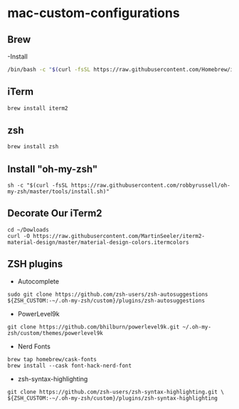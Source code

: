 # mac-custom-configurations

## Brew

-Install
```bash
/bin/bash -c "$(curl -fsSL https://raw.githubusercontent.com/Homebrew/install/HEAD/install.sh)"
```

## iTerm

```bash
brew install iterm2
```

## zsh

```bash
brew install zsh
```

## Install "oh-my-zsh"
```
sh -c "$(curl -fsSL https://raw.githubusercontent.com/robbyrussell/oh-my-zsh/master/tools/install.sh)"
```

## Decorate Our iTerm2
```
cd ~/Dowloads
curl -O https://raw.githubusercontent.com/MartinSeeler/iterm2-material-design/master/material-design-colors.itermcolors
```

## ZSH plugins
- Autocomplete
```
sudo git clone https://github.com/zsh-users/zsh-autosuggestions ${ZSH_CUSTOM:-~/.oh-my-zsh/custom}/plugins/zsh-autosuggestions
```
- PowerLevel9k
```
git clone https://github.com/bhilburn/powerlevel9k.git ~/.oh-my-zsh/custom/themes/powerlevel9k
```

- Nerd Fonts
```
brew tap homebrew/cask-fonts
brew install --cask font-hack-nerd-font
```

- zsh-syntax-highlighting
```
git clone https://github.com/zsh-users/zsh-syntax-highlighting.git \
${ZSH_CUSTOM:-~/.oh-my-zsh/custom}/plugins/zsh-syntax-highlighting
```
